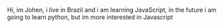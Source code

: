 Hi, im Johen, i live in Brazil and i am learning JavaScript, in the future i am going to learn python, but im more interested in Javascript

<!---
johencotrim/johencotrim is a ✨ special ✨ repository because its `README.md` (this file) appears on your GitHub profile.
You can click the Preview link to take a look at your changes.
--->
